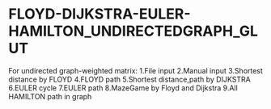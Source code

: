 # FLOYD-DIJKSTRA-EULER-HAMILTON_UNDIRECTEDGRAPH_GLUT
For undirected graph-weighted matrix:
1.File input
2.Manual input
3.Shortest distance by FLOYD
4.FLOYD path
5.Shortest distance,path by DIJKSTRA
6.EULER cycle
7.EULER path
8.MazeGame by Floyd and Dijkstra
9.All HAMILTON path in graph
